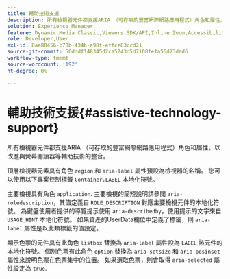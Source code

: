 ```yaml
---
title: 輔助技術支援
description: 所有檢視器元件都支援ARIA （可存取的豐富網際網路應用程式）角色和屬性，以改進與熒幕閱讀器等輔助技術的整合。
solution: Experience Manager
feature: Dynamic Media Classic,Viewers,SDK/API,Inline Zoom,Accessibility
role: Developer,User
exl-id: 8aa88456-b78b-434b-a98f-effce83ccd21
source-git-commit: 50dddf148345d2ca5243d5d7108fefa56d23dad6
workflow-type: tm+mt
source-wordcount: '192'
ht-degree: 0%

---
```


# 輔助技術支援{#assistive-technology-support}

所有檢視器元件都支援ARIA （可存取的豐富網際網路應用程式）角色和屬性，以改進與熒幕閱讀器等輔助技術的整合。

頂層檢視器元素具有角色 `region` 和 `aria-label` 屬性預設為檢視器的名稱。 您可以使用以下專案控制標籤 `Container.LABEL` 本地化符號。

主要檢視具有角色 `application`. 主要檢視的簡短說明請參閱 `aria-roledescription`，其值定義自 `ROLE_DESCRIPTION` 對應主要檢視元件的本地化符號。 為鍵盤使用者提供的導覽提示使用 `aria-describedby`，使用提示的文字來自 `USAGE_HINT` 本地化符號。 如果資產的UserData欄位中定義了標籤，則 `aria-label` 屬性是以此類標籤的值設定。

顯示色票的元件具有此角色 `listbox` 替換為 `aria-label` 屬性設為 `LABEL` 該元件的本地化符號。 個別色票有此角色 `option` 替換為 `aria-setsize` 和 `aria-posinset` 屬性來說明色票在色票集中的位置。 如果選取色票，則會取得 `aria-selected` 屬性設定為 `true`.
